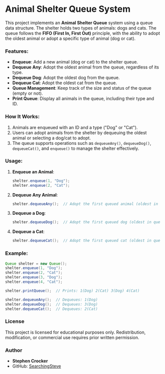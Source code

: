 
# Animal Shelter Queue System

This project implements an **Animal Shelter Queue** system using a queue data structure. The shelter holds two types of animals: dogs and cats. The queue follows the **FIFO (First In, First Out)** principle, with the ability to adopt the oldest animal or adopt a specific type of animal (dog or cat).

### Features:
- **Enqueue**: Add a new animal (dog or cat) to the shelter queue.
- **Dequeue Any**: Adopt the oldest animal from the queue, regardless of its type.
- **Dequeue Dog**: Adopt the oldest dog from the queue.
- **Dequeue Cat**: Adopt the oldest cat from the queue.
- **Queue Management**: Keep track of the size and status of the queue (empty or not).
- **Print Queue**: Display all animals in the queue, including their type and ID.

### How It Works:
1. Animals are enqueued with an ID and a type ("Dog" or "Cat").
2. Users can adopt animals from the shelter by dequeuing the oldest animal or selecting a dog/cat to adopt.
3. The queue supports operations such as `dequeueAny()`, `dequeueDog()`, `dequeueCat()`, and `enqueue()` to manage the shelter effectively.

### Usage:

1. **Enqueue an Animal**:
    ```java
    shelter.enqueue(1, "Dog"); 
    shelter.enqueue(2, "Cat");  
    ```

2. **Dequeue Any Animal**:
    ```java
    shelter.dequeueAny();  // Adopt the first queued animal (oldest in queue) from the shelter
    ```

3. **Dequeue a Dog**:
    ```java
    shelter.dequeueDog();  // Adopt the first queued dog (oldest in queue) from the shelter
    ```

4. **Dequeue a Cat**:
    ```java
    shelter.dequeueCat();  // Adopt the first queued cat (oldest in queue) from the shelter
    ```

### Example:

```java
Queue shelter = new Queue();
shelter.enqueue(1, "Dog");
shelter.enqueue(2, "Cat");
shelter.enqueue(3, "Dog");
shelter.enqueue(4, "Cat");

shelter.printQueue();  // Prints: 1(Dog) 2(Cat) 3(Dog) 4(Cat)

shelter.dequeueAny();  // Dequeues: 1(Dog)
shelter.dequeueDog();  // Dequeues: 3(Dog)
shelter.dequeueCat();  // Dequeues: 2(Cat)
```

### License

This project is licensed for educational purposes only. Redistribution, modification, or commercial use requires prior written permission.

### Author

- **Stephen Crocker**
- GitHub: [SearchingSteve](https://github.com/SearchingSteve)
